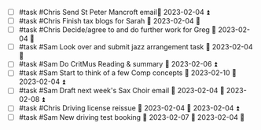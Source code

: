 - [ ] #task #Chris Send St Peter Mancroft email📅 2023-02-04 ⏫ 
- [ ] #task #Chris Finish tax blogs for Sarah 📅 2023-02-04 🔼 
- [ ] #task #Chris Decide/agree to and do further work for Greg 📅 2023-02-04 🔼 
- [ ] #task #Sam Look over and submit jazz arrangement task 📅 2023-02-04 🔼 
- [ ] #task #Sam Do CritMus Reading & summary 📅 2023-02-06 ⏫ 
- [ ] #task #Sam Start to think of a few Comp concepts 📅 2023-02-10 🛫 2023-02-04 ⏫ 
- [ ] #task #Sam Draft next week's Sax Choir email 🛫 2023-02-04 📅 2023-02-08 ⏫ 
- [ ] #task #Chris Driving license reissue 📅 2023-02-04 🛫 2023-02-04 ⏫ 
- [ ] #task #Sam New driving test booking 📅 2023-02-07 🛫 2023-02-04 🔼 